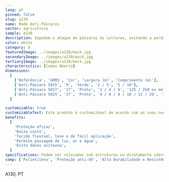 ```yaml
---
lang: pt
pinned: false
slug: a130
name: Rede Anti-Pássaros
sector: agriculture
sample: A130
description: Impedem o ataque de pássaros às culturas, evitando a perda de rendimento e qualidade. Uma vez que apresenta uma malha mais larga que outros tipos de rede, não interfere na incidência da luz solar.
color: white
category: d
featuredImage: ../images/a130/mock.jpg
secondaryImage: ../images/a130/mock.jpg
tertiaryImage: ../images/a130/mock.jpg
characteristics: [Campo Aberto]
dimensions:
  [
    ['Referência', 'GRMS', 'Cor', 'Largura (m)', 'Comprimento (m)'],
    ['Anti-Pássaro 5015', '9', 'Verde', '2 / 5', '5 / 10'],
    ['Anti-Pássaro 5017', '17', 'Preto', '2 / 4 / 6', '125 / 250 ou múltiplos'],
    ['Anti-Pássaro 5025', '27', 'Preto', '4 / 6 / 8 / 10 / 12 / 20', '100'],
  ]

customizable: true
customizableText: Este produto é customizável de acordo com as suas necessidades. Contacte-nos para mais informações.
benefits:
  [
    'Proteção eficaz',
    'Baixo custo',
    'Tecido flexível, leve e de fácil aplicação',
    'Permite passagem de luz, ar e água',
    'Evita danos avifauna',
  ]
specifications: Podem ser colocadas sob estruturas ou diretamente sobre as próprias culturas. Funcionam também para cobrir instalações pecuárias como, por exemplo, galinheiros.
comp: ['Polietileno', 'Proteção anti-UV', 'Alta Durabilidade e Resistência']
---
```


A130, PT
